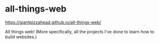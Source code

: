 # all-things-web

https://giantpizzahead.github.io/all-things-web/

All things web! (More specifically, all the projects I've done to learn how to build websites.)
